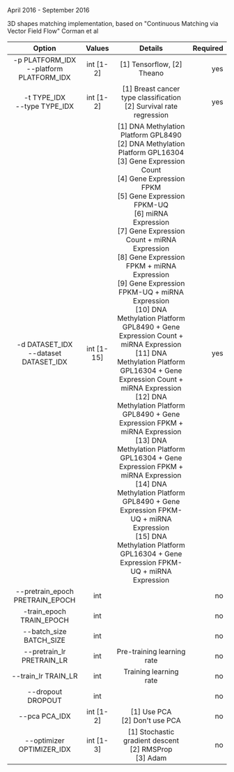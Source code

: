 April 2016 - September 2016

3D shapes matching implementation, based on "Continuous Matching via Vector Field Flow" Corman et al

|                  Option                    |   Values   |                                                                                                                                                                                                                                                                                                                                                                                                              Details                                                                                                                                                                                                                                                                                                                                                                                                                                                        | Required |
|:------------------------------------------:|:----------:|:---------------------------------------------------------------------------------------------------------------------------------------------------------------------------------------------------------------------------------------------------------------------------------------------------------------------------------------------------------------------------------------------------------------------------------------------------------------------------------------------------------------------------------------------------------------------------------------------------------------------------------------------------------------------------------------------------------------------------------------------------------------------------------------------------------------------------------------------------------------------------:|---------:|
| -p PLATFORM_IDX<br>--platform PLATFORM_IDX | int [1-2]  | [1] Tensorflow, [2] Theano                                                                                                                                                                                                                                                                                                                                                                                                                                                                                                                                                                                                                                                                                                                                                                                                                                                  |    yes   |
|             -t TYPE_IDX<br>--type TYPE_IDX | int [1-2]  | [1] Breast cancer type classification<br>[2] Survival rate regression                                                                                                                                                                                                                                                                                                                                                                                                                                                                                                                                                                                                                                                                                                                                                                                                       |    yes   |
|    -d DATASET_IDX<br>--dataset DATASET_IDX | int [1-15] | [1] DNA Methylation Platform GPL8490<br>[2] DNA Methylation Platform GPL16304<br>[3] Gene Expression Count<br>[4] Gene Expression FPKM<br>[5] Gene Expression FPKM-UQ<br>[6] miRNA Expression<br>[7] Gene Expression Count + miRNA Expression<br>[8] Gene Expression FPKM + miRNA Expression<br>[9] Gene Expression FPKM-UQ + miRNA Expression<br>[10] DNA Methylation Platform GPL8490 + Gene Expression Count + miRNA Expression<br>[11] DNA Methylation Platform GPL16304 + Gene Expression Count + miRNA Expression<br>[12] DNA Methylation Platform GPL8490 + Gene Expression FPKM + miRNA Expression<br>[13] DNA Methylation Platform GPL16304 + Gene Expression FPKM + miRNA Expression<br>[14] DNA Methylation Platform GPL8490 + Gene Expression FPKM-UQ + miRNA Expression<br>[15] DNA Methylation Platform GPL16304 + Gene Expression FPKM-UQ + miRNA Expression |    yes   |
|            --pretrain_epoch PRETRAIN_EPOCH | int        |                                                                                                                                                                                                                                                                                                                                                                                                                                                                                                                                                                                                                                                                                                                                                                                                                                                                             |    no    |
|                   -train_epoch TRAIN_EPOCH | int        |                                                                                                                                                                                                                                                                                                                                                                                                                                                                                                                                                                                                                                                                                                                                                                                                                                                                             |    no    |
|                    --batch_size BATCH_SIZE | int        |                                                                                                                                                                                                                                                                                                                                                                                                                                                                                                                                                                                                                                                                                                                                                                                                                                                                             |    no    |
|                  --pretrain_lr PRETRAIN_LR | int        | Pre-training learning rate                                                                                                                                                                                                                                                                                                                                                                                                                                                                                                                                                                                                                                                                                                                                                                                                                                                  |    no    |
|                        --train_lr TRAIN_LR | int        | Training learning rate                                                                                                                                                                                                                                                                                                                                                                                                                                                                                                                                                                                                                                                                                                                                                                                                                                                      |    no    |
|                          --dropout DROPOUT | int        |                                                                                                                                                                                                                                                                                                                                                                                                                                                                                                                                                                                                                                                                                                                                                                                                                                                                             |    no    |
|                              --pca PCA_IDX | int [1-2]  | [1] Use PCA<br>[2] Don't use PCA                                                                                                                                                                                                                                                                                                                                                                                                                                                                                                                                                                                                                                                                                                                                                                                                                                            |    no    |
|                  --optimizer OPTIMIZER_IDX | int [1-3]  | [1] Stochastic gradient descent<br>[2] RMSProp<br>[3] Adam                                                                                                                                                                                                                                                                                                                                                                                                                                                                                                                                                                                                                                                                                                                                                                                                                  |    no    |
